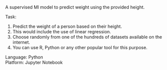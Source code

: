 A supervised Ml model to predict weight using the provided height.

Task:
1. Predict the weight of a person based on their height.
2. This would include the use of linear regression.
3. Choose randomly from one of the hundreds of datasets available on the internet.
4. You can use R, Python or any other popular tool for this purpose.

Language: Python  
Platform: Jupyter Notebook


